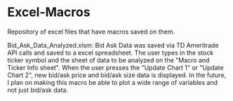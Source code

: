 # Excel-Macros

Repository of excel files that have macros saved on them.

Bid_Ask_Data_Analyzed.xlsm: Bid Ask Data was saved via TD Ameritrade API calls and saved to a excel spreadsheet.
The user types in the stock ticker symbol and the sheet of data to be analyzed on the "Macro and Ticker Info sheet". 
When the user presses the "Update Chart 1" or "Update Chart 2", new bid/ask price and bid/ask size data is displayed.
In the future, I plan on making this macro be able to plot a wide range of variables and not just bid/ask data.
